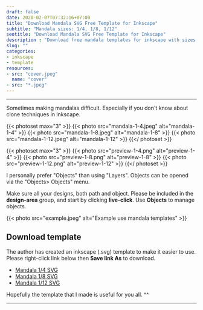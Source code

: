 ```yaml
---
draft: false
date: 2020-02-07T07:32:16+07:00
title: "Download Mandala SVG Free Template for Inkscape"
subtitle: "Mandala sizes: 1/4, 1/8, 1/12"
seotitle: "Download Mandala SVG Free Template for Inkscape"
description : "Download free mandala templates for inkscape with sizes 1/4, 1/8, 1/12."
slug: ""
categories:
- inkscape
- template
resources:
- src: "cover.jpeg"
  name: "cover"
- src: "*.jpeg"
---
```



***

Sometimes making mandalas difficult. Especially if you don't know about clone techniques in inkscape.

{{< photoset max="3" >}}
  {{< photo src="mandala-1-4.jpeg" alt="mandala-1-4" >}}
  {{< photo src="mandala-1-8.jpeg" alt="mandala-1-8" >}}
  {{< photo src="mandala-1-12.jpeg" alt="mandala-1-12" >}}
{{</ photoset >}}

{{< photoset max="3" >}}
  {{< photo src="preview-1-4.png" alt="preview-1-4" >}}
  {{< photo src="preview-1-8.png" alt="preview-1-8" >}}
  {{< photo src="preview-1-12.png" alt="preview-1-12" >}}
{{</ photoset >}}

I personally prefer "Objects" than using "Layers". Objects can be opened via the "Objects> Objects" menu.

Make sure all your designs, both path and object. Please be included in the **design-area** group, and start by clicking **live-click**. Use **Objects** to manage objects.

{{< photo src="example.jpeg" alt="Example use mandala templates" >}}

## Download template

The author has created an inkscape (.svg) template to make it easier to use. Please right-click link below then **Save link As** to download.

* [Mandala 1/4 SVG](mandala-1-4.svg)
* [Mandala 1/8 SVG](mandala-1-8.svg)
* [Mandala 1/12 SVG](mandala-1-12.svg)

Hopefully the template that I made is useful for you all. ^^

***
